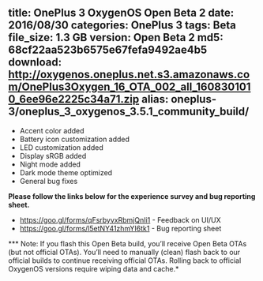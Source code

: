 title: OnePlus 3 OxygenOS Open Beta 2
date: 2016/08/30
categories: OnePlus 3
tags: Beta
file_size: 1.3 GB
version: Open Beta 2
md5: 68cf22aa523b6575e67fefa9492ae4b5
download: http://oxygenos.oneplus.net.s3.amazonaws.com/OnePlus3Oxygen_16_OTA_002_all_1608301010_6ee96e2225c34a71.zip
alias: oneplus-3/oneplus_3_oxygenos_3.5.1_community_build/
---
* Accent color added
* Battery icon customization added
* LED customization added
* Display sRGB added
* Night mode added
* Dark mode theme optimized
* General bug fixes

**Please follow the links below for the experience survey and bug reporting sheet.**
* https://goo.gl/forms/qFsrbyvxRbmjQnIi1 - Feedback on UI/UX
* https://goo.gl/forms/l5etNY41zhmYI6tk1 - Bug reporting sheet

*** Note: If you flash this Open Beta build, you’ll receive Open Beta OTAs (but not official OTAs). You’ll need to manually (clean) flash back to our official builds to continue receiving official OTAs. Rolling back to official OxygenOS versions require wiping data and cache.*